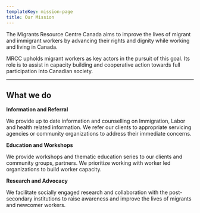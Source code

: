 ```yaml
---
templateKey: mission-page
title: Our Mission
---
```


<!-- ![](/img/board-of-directors-_2019_2020.jpg) -->

The Migrants Resource Centre Canada aims to improve the lives of migrant and immigrant workers by advancing their rights and dignity while working and living in Canada.

MRCC upholds migrant workers as key actors in the pursuit of this goal. Its role is to assist in capacity building and cooperative action towards full participation into Canadian society.

---

## **What we do**

**Information and Referral**

We provide up to date information and counselling on Immigration, Labor and health related information. We refer our clients to appropriate servicing agencies or community organizations to address their immediate concerns.

**Education and Workshops**

We provide workshops and thematic education series to our clients and community groups, partners. We prioritize working with worker led organizations to build worker capacity.

**Research and Advocacy**

We facilitate socially engaged research and collaboration with the post-secondary institutions to raise awareness and improve the lives of migrants and newcomer workers.
